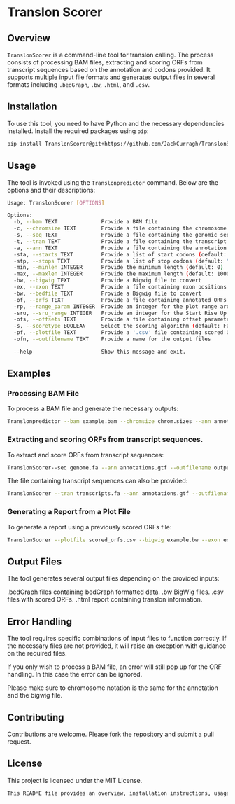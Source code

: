 # Translon Scorer

## Overview

`TranslonScorer` is a command-line tool for translon calling. The process consists of processing BAM files, extracting and scoring ORFs from transcript sequences based on the annotation and codons provided. It supports multiple input file formats and generates output files in several formats including `.bedGraph`, `.bw`, `.html`, and `.csv`.

## Installation

To use this tool, you need to have Python and the necessary dependencies installed. Install the required packages using `pip`:

```sh
pip install TranslonScorer@git+https://github.com/JackCurragh/TranslonScorer#egg=TRANSLONSCORER
```
## Usage
The tool is invoked using the `Translonpredictor` command. Below are the options and their descriptions:

```sh
Usage: TranslonScorer [OPTIONS]

Options:
  -b, --bam TEXT              Provide a BAM file
  -c, --chromsize TEXT        Provide a file containing the chromosome sizes
  -s, --seq TEXT              Provide a file containing the genomic sequence (.fa)
  -t, --tran TEXT             Provide a file containing the transcript sequences (.fa)
  -a, --ann TEXT              Provide a file containing the annotation (.gtf)
  -sta, --starts TEXT         Provide a list of start codons (default: "ATG")
  -stp, --stops TEXT          Provide a list of stop codons (default: "TAA,TAG,TGA")
  -min, --minlen INTEGER      Provide the minimum length (default: 0)
  -max, --maxlen INTEGER      Provide the maximum length (default: 1000000)
  -bw, --bigwig TEXT          Provide a Bigwig file to convert
  -ex, --exon TEXT            Provide a file containing exon positions
  -bw, --bedfile TEXT         Provide a Bigwig file to convert
  -of, --orfs TEXT            Provide a file containing annotated ORFs
  -rp, --range_param INTEGER  Provide an integer for the plot range around the relative start position (default: 30)
  -sru, --sru_range INTEGER   Provide an integer for the Start Rise Up score range (default: 15)
  -ofs, --offsets TEXT        Provide a file containing offset parameters
  -s, --scoretype BOOLEAN     Select the scoring algorithm (default: False for old scoring algorithm)
  -pf, --plotfile TEXT        Provide a '.csv' file containing scored ORFs to use for plotting
  -ofn, --outfilename TEXT    Provide a name for the output files

  --help                      Show this message and exit.
```
## Examples
### Processing BAM File
To process a BAM file and generate the necessary outputs:
```sh
Translonpredictor --bam example.bam --chromsize chrom.sizes --ann annotations.gtf --outfilename output_name
```
### Extracting and scoring ORFs from transcript sequences.
To extract and score ORFs from transcript sequences:

```sh
TranslonScorer--seq genome.fa --ann annotations.gtf --outfilename output_name
```
The file containing transcript sequences can also be provided:
```sh
TranslonScorer --tran transcripts.fa --ann annotations.gtf --outfilename output_name
```
### Generating a Report from a Plot File
To generate a report using a previously scored ORFs file:

```sh
TranslonScorer --plotfile scored_orfs.csv --bigwig example.bw --exon exon_positions.csv --outfilename output_name
```
## Output Files
The tool generates several output files depending on the provided inputs:

.bedGraph files containing bedGraph formatted data.
.bw BigWig files.
.csv files with scored ORFs.
.html report containing translon information.

## Error Handling
The tool requires specific combinations of input files to function correctly. If the necessary files are not provided, it will raise an exception with guidance on the required files.

If you only wish to process a BAM file, an error will still pop up for the ORF handling. In this case the error can be ignored.

Please make sure to chromosome notation is the same for the annotation and the bigwig file.
## Contributing
Contributions are welcome. Please fork the repository and submit a pull request.

## License
This project is licensed under the MIT License.
```r
This README file provides an overview, installation instructions, usage examples, output desc
```
